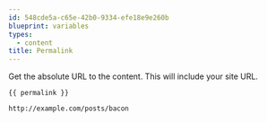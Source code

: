 ```yaml
---
id: 548cde5a-c65e-42b0-9334-efe18e9e260b
blueprint: variables
types:
  - content
title: Permalink
---
```

Get the absolute URL to the content. This will include your site URL.

```
{{ permalink }}
```

``` .language-output
http://example.com/posts/bacon
```
